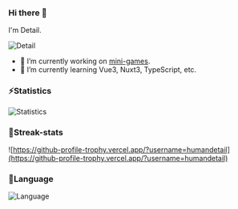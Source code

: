 ### Hi there 👋

I'm Detail.

![Detail](https://img-squad-prod.humandetail.com/site/20221111S5JEcMtC.svg)

- 🔭 I’m currently working on [mini-games](https://github.com/our-mini-games/mini-games).
- 🌱 I’m currently learning Vue3, Nuxt3, TypeScript, etc.

### ⚡Statistics

![Statistics](https://github-readme-stats.vercel.app/api?username=humandetail)

### 🤔Streak-stats

![https://github-profile-trophy.vercel.app/?username=humandetail](https://github-profile-trophy.vercel.app/?username=humandetail)

### 🌱Language

![Language](https://github-readme-stats.vercel.app/api/top-langs/?username=humandetail&layout=compact)
